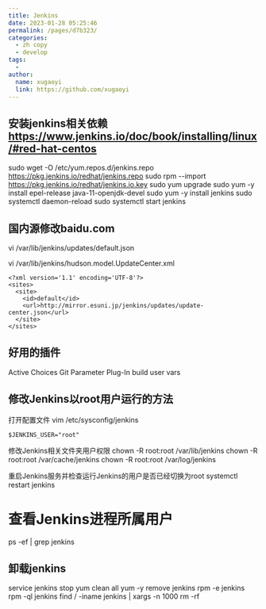 ```yaml
---
title: Jenkins
date: 2023-01-28 05:25:46
permalink: /pages/d7b323/
categories:
  - zh copy
  - develop
tags:
  - 
author: 
  name: xugaoyi
  link: https://github.com/xugaoyi
---
```

## 安装jenkins相关依赖 https://www.jenkins.io/doc/book/installing/linux/#red-hat-centos
sudo wget -O /etc/yum.repos.d/jenkins.repo https://pkg.jenkins.io/redhat/jenkins.repo
sudo rpm --import https://pkg.jenkins.io/redhat/jenkins.io.key
sudo yum upgrade
sudo yum -y install epel-release java-11-openjdk-devel
sudo yum -y install jenkins
sudo systemctl daemon-reload
sudo systemctl start jenkins



## 国内源修改baidu.com
vi /var/lib/jenkins/updates/default.json

vi /var/lib/jenkins/hudson.model.UpdateCenter.xml
~~~
<?xml version='1.1' encoding='UTF-8'?>
<sites>
  <site>
    <id>default</id>
    <url>http://mirror.esuni.jp/jenkins/updates/update-center.json</url>
  </site>
</sites>

~~~

## 好用的插件
Active Choices
Git Parameter Plug-In
build user vars

## 修改Jenkins以root用户运行的方法
打开配置文件
vim /etc/sysconfig/jenkins
~~~
$JENKINS_USER="root"
~~~

修改Jenkins相关文件夹用户权限
chown -R root:root /var/lib/jenkins
chown -R root:root /var/cache/jenkins
chown -R root:root /var/log/jenkins

重启Jenkins服务并检查运行Jenkins的用户是否已经切换为root
systemctl restart jenkins
# 查看Jenkins进程所属用户
ps -ef | grep jenkins




## 卸载jenkins
service jenkins stop
yum clean all 
yum -y remove jenkins
rpm -e jenkins
rpm -ql jenkins 
find / -iname jenkins | xargs -n 1000 rm -rf





















